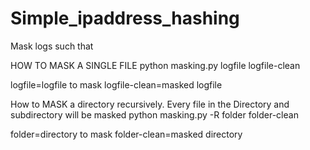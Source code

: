 # Simple_ipaddress_hashing

Mask logs such that


HOW TO MASK A SINGLE FILE
python masking.py logfile logfile-clean

logfile=logfile to mask
logfile-clean=masked logfile

How to MASK a directory recursively. Every file in the Directory and subdirectory will be masked 
python masking.py -R folder folder-clean

folder=directory to mask
folder-clean=masked directory
